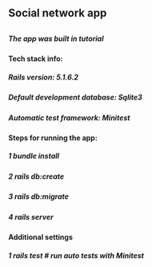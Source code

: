 <h2>Social network app<h2>

<h5>The app was built in tutorial</h5>

<h4>Tech stack info:</h4>
<h5>Rails version: 5.1.6.2</h5>
<h5>Default development database: Sqlite3</h5>
<h5>Automatic test framework: Minitest</h5>

<h4>Steps for running the app:</h4>
<h5>1 bundle install</h5>
<h5>2 rails db:create</h5>
<h5>3 rails db:migrate</h5>
<h5>4 rails server</h5>

<h4>Additional settings</h4>
<h5>1	rails test # run auto tests with Minitest</h5>